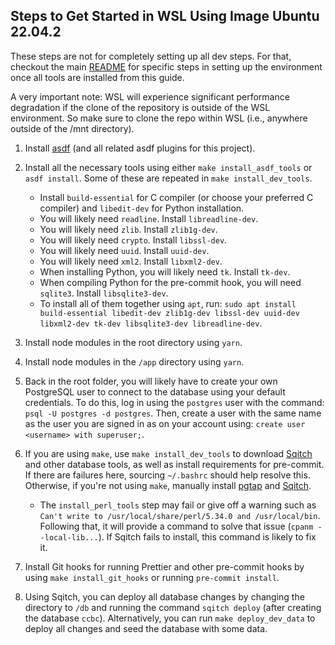 ## Steps to Get Started in WSL Using Image Ubuntu 22.04.2

These steps are not for completely setting up all dev steps. For that, checkout the main [README](/README.md#setting-up-a-local-development-environment) for specific steps in setting up the environment once all tools are installed from this guide.

A very important note: WSL will experience significant performance degradation if the clone of the repository is outside of the WSL environment. So make sure to clone the repo within WSL (i.e., anywhere outside of the /mnt directory).

1. Install [asdf](https://asdf-vm.com/guide/getting-started.html) (and all related asdf plugins for this project).

2. Install all the necessary tools using either `make install_asdf_tools` or `asdf install`. Some of these are repeated in `make install_dev_tools`.

   - Install `build-essential` for C compiler (or choose your preferred C compiler) and `libedit-dev` for Python installation.
   - You will likely need `readline`. Install `libreadline-dev`.
   - You will likely need `zlib`. Install `zlib1g-dev`.
   - You will likely need `crypto`. Install `libssl-dev`.
   - You will likely need `uuid`. Install `uuid-dev`.
   - You will likely need `xml2`. Install `libxml2-dev`.
   - When installing Python, you will likely need `tk`. Install `tk-dev`.
   - When compiling Python for the pre-commit hook, you will need `sqlite3`. Install `libsqlite3-dev`.
   - To install all of them together using `apt`, run: `sudo apt install build-essential libedit-dev zlib1g-dev libssl-dev uuid-dev libxml2-dev tk-dev libsqlite3-dev libreadline-dev`.

3. Install node modules in the root directory using `yarn`.

4. Install node modules in the `/app` directory using `yarn`.

5. Back in the root folder, you will likely have to create your own PostgreSQL user to connect to the database using your default credentials. To do this, log in using the `postgres` user with the command: `psql -U postgres -d postgres`. Then, create a user with the same name as the user you are signed in as on your account using: `create user <username> with superuser;`.

6. If you are using `make`, use `make install_dev_tools` to download [Sqitch](https://sqitch.org/download/) and other database tools, as well as install requirements for pre-commit. If there are failures here, sourcing `~/.bashrc` should help resolve this. Otherwise, if you're not using `make`, manually install [pgtap](https://pgtap.org/documentation.html#installation) and [Sqitch](https://sqitch.org/download/).

   - The `install_perl_tools` step may fail or give off a warning such as `Can't write to /usr/local/share/perl/5.34.0 and /usr/local/bin`. Following that, it will provide a command to solve that issue (`cpanm --local-lib...`). If Sqitch fails to install, this command is likely to fix it.

7. Install Git hooks for running Prettier and other pre-commit hooks by using `make install_git_hooks` or running `pre-commit install`.

8. Using Sqitch, you can deploy all database changes by changing the directory to `/db` and running the command `sqitch deploy` (after creating the database `ccbc`). Alternatively, you can run `make deploy_dev_data` to deploy all changes and seed the database with some data.
